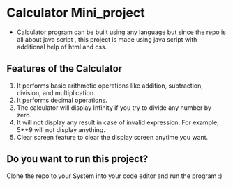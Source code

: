 # Calculator Mini_project
- Calculator program can be built using any language but since the repo is all about java script , this project is made using java script with additional help of html and css.

## Features of the Calculator
  
1. It performs basic arithmetic operations like addition, subtraction, division, and multiplication.
2. It  performs decimal operations.
3. The calculator will display Infinity if you try to divide any number by zero.
4. It will not display any result in case of invalid expression. For example, 5++9 will not display anything.
5. Clear screen feature to clear the display screen anytime you want.


##  Do you want to run this project?
  
  Clone the repo to your System into your code editor and run the program :)
